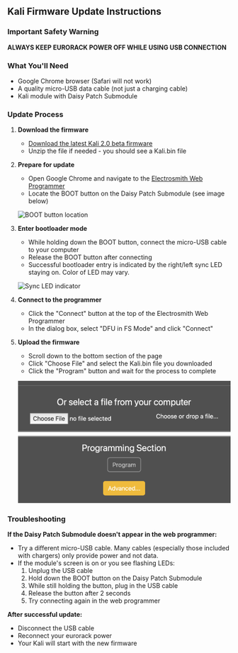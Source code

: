 ## Kali Firmware Update Instructions

### Important Safety Warning
**ALWAYS KEEP EURORACK POWER OFF WHILE USING USB CONNECTION**

### What You'll Need
- Google Chrome browser (Safari will not work)
- A quality micro-USB data cable (not just a charging cable)
- Kali module with Daisy Patch Submodule

### Update Process

1. **Download the firmware**
   - [Download the latest Kali 2.0 beta firmware](https://github.com/joemisra/kali/tree/main/beta-2.0/Kali_20250421_154311.bin.zip)
   - Unzip the file if needed - you should see a Kali.bin file

2. **Prepare for update**
   - Open Google Chrome and navigate to the [Electrosmith Web Programmer](https://electro-smith.github.io/Programmer/)
   - Locate the BOOT button on the Daisy Patch Submodule (see image below)
   
   ![BOOT button location](https://user-images.githubusercontent.com/326734/189494464-a1afc99d-b773-4440-bfa1-7d2296a3fbbe.png)

3. **Enter bootloader mode**
   - While holding down the BOOT button, connect the micro-USB cable to your computer
   - Release the BOOT button after connecting
   - Successful bootloader entry is indicated by the right/left sync LED staying on. Color of LED may vary.
    
   ![Sync LED indicator](https://user-images.githubusercontent.com/326734/189494472-ecba0036-2e82-45a8-8dbf-5607bd30f60e.png)

4. **Connect to the programmer**
   - Click the "Connect" button at the top of the Electrosmith Web Programmer
   - In the dialog box, select "DFU in FS Mode" and click "Connect"

5. **Upload the firmware**
   - Scroll down to the bottom section of the page
   - Click "Choose File" and select the Kali.bin file you downloaded
   - Click the "Program" button and wait for the process to complete
   
   ![Uploader Section](uploader_section.png)

### Troubleshooting

**If the Daisy Patch Submodule doesn't appear in the web programmer:**
- Try a different micro-USB cable. Many cables (especially those included with chargers) only provide power and not data.
- If the module's screen is on or you see flashing LEDs:
  1. Unplug the USB cable
  2. Hold down the BOOT button on the Daisy Patch Submodule
  3. While still holding the button, plug in the USB cable
  4. Release the button after 2 seconds
  5. Try connecting again in the web programmer

**After successful update:**
- Disconnect the USB cable
- Reconnect your eurorack power
- Your Kali will start with the new firmware